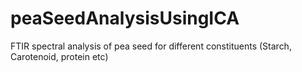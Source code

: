 # peaSeedAnalysisUsingICA
FTIR spectral analysis of pea seed for different constituents (Starch, Carotenoid, protein etc)
